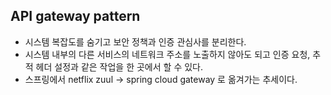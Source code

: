 ## API gateway pattern
- 시스템 복잡도를 숨기고 보안 정책과 인증 관심사를 분리한다.
- 시스템 내부의 다른 서비스의 네트워크 주소를 노출하지 않아도 되고 인증 요청, 추적 헤더 설정과 같은 작업을 한 곳에서 할 수 있다.
- 스프링에서 netflix zuul -> spring cloud gateway 로 옮겨가는 추세이다.
